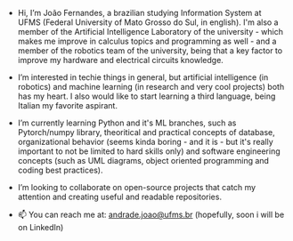 - Hi, I’m João Fernandes, a brazilian studying Information System at UFMS (Federal University of Mato Grosso do Sul, in english). I'm also a member of the Artificial Intelligence Laboratory of the university - which makes me improve in calculus topics and programming as well -
and a member of the robotics team of the university, being that a key factor to improve my hardware and electrical circuits knowledge.

- I’m interested in techie things in general, but artificial intelligence (in robotics) and machine learning (in research and very cool projects)
both has my heart. I also would like to start learning a third language, being Italian my favorite aspirant.

- I’m currently learning Python and it's ML branches, such as Pytorch/numpy library, theoritical and practical concepts of database,
organizational behavior (seems kinda boring - and it is - but it's really important to not be limited to hard skills only) and software engineering
concepts (such as UML diagrams, object oriented programming and coding best practices).

- I’m looking to collaborate on open-source projects that catch my attention and creating useful and readable repositories.

- 📫 You can reach me at: andrade.joao@ufms.br (hopefully, soon i will be on LinkedIn)
